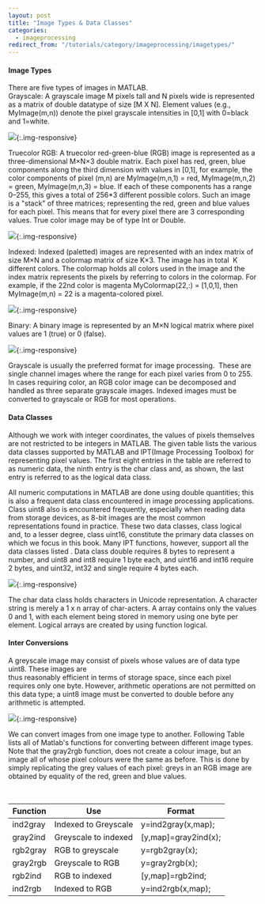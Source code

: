```yaml
---
layout: post
title: "Image Types & Data Classes"
categories:
  - imageprocessing
redirect_from: "/tutorials/category/imageprocessing/imagetypes/"
---
```


#### Image Types

There are five types of images in MATLAB.  
Grayscale: A grayscale image M pixels tall and N pixels wide is represented as a matrix of double datatype of size [M X N]. Element values (e.g., MyImage(m,n)) denote the pixel grayscale intensities in [0,1] with 0=black and 1=white.

![][1]{:.img-responsive}

Truecolor RGB: A truecolor red-green-blue (RGB) image is represented as a three-dimensional M×N×3 double matrix. Each pixel has red, green, blue components along the third dimension with values in [0,1], for example, the color components of pixel (m,n) are MyImage(m,n,1) = red, MyImage(m,n,2) = green, MyImage(m,n,3) = blue. If each of these components has a range 0–255, this gives a total of 256*3 different possible colors. Such an image is a "stack" of three matrices; representing the red, green and blue values for each pixel. This means that for every pixel there are 3 corresponding values. True color image may be of type Int or Double.

![][2]{:.img-responsive}

Indexed: Indexed (paletted) images are represented with an index matrix of size M×N and a colormap matrix of size K×3. The image has in total  K different colors. The colormap holds all colors used in the image and the index matrix represents the pixels by referring to colors in the colormap. For example, if the 22nd color is magenta MyColormap(22,:) = [1,0,1], then MyImage(m,n) = 22 is a magenta-colored pixel.

![][3]{:.img-responsive}

Binary: A binary image is represented by an M×N logical matrix where pixel values are 1 (true) or 0 (false).

![][4]{:.img-responsive}

Grayscale is usually the preferred format for image processing.  These are single channel images where the range for each pixel varies from 0 to 255. In cases requiring color, an RGB color image can be decomposed and handled as three separate grayscale images. Indexed images must be converted to grayscale or RGB for most operations.

#### Data Classes

Although we work with integer coordinates, the values of pixels themselves are not restricted to be integers in MATLAB. The given table lists the various data classes supported by MATLAB and IPT(Image Processing Toolbox) for representing pixel values. The first eight entries in the table are referred to as numeric data, the ninth entry is the char class and, as shown, the last entry is referred to as the logical data class.

All numeric computations in MATLAB are done using double quantities; this is also a frequent data class encountered in image processing applications. Class uint8 also is encountered frequently, especially when reading data from storage devices, as 8-bit images are the most common representations found in practice. These two data classes, class logical and, to a lesser degree, class uint16, constitute the primary data classes on which we focus in this book. Many IPT functions, however, support all the data classes listed . Data class double requires 8 bytes to represent a number, and uint8 and int8 require 1 byte each, and uint16 and int16 require 2 bytes, and uint32, int32 and single require 4 bytes each.

![][5]{:.img-responsive}

The char data class holds characters in Unicode representation. A character string is merely a 1 x n array of char-acters. A array contains only the values 0 and 1, with each element being stored in memory using one byte per element. Logical arrays are created by using function logical.

#### Inter Conversions

A greyscale image may consist of pixels whose values are of data type uint8. These images are  
thus reasonably efficient in terms of storage space, since each pixel requires only one byte. However, arithmetic operations are not permitted on this data type; a uint8 image must be converted to double before any arithmetic is attempted.

![][6]{:.img-responsive}

We can convert images from one image type to another. Following Table lists all of Matlab's functions for converting between different image types. Note that the gray2rgb function, does not create a colour image, but an image all of whose pixel colours were the same as before. This is done by simply replicating the grey values of each pixel: greys in an RGB image are obtained by equality of the red, green and blue values.

 

| Function    | Use                    |  Format              |
| ----------- | ---------------------- | -------------------- |
| ind2gray    | Indexed to Greyscale   | y=ind2gray(x,map);   |
| gray2ind    | Greyscale to indexed   | [y,map]=gray2ind(x); |
| rgb2gray    | RGB to greyscale       | y=rgb2gray(x);       |
| gray2rgb    | Greyscale to RGB       | y=gray2rgb(x);       |
| rgb2ind     | RGB to indexed         | [y,map]=rgb2ind;     |
| ind2rgb     | Indexed to RGB         | y=ind2rgb(x,map);    |

 

 

[1]: /img/tutorial/img_processing/img_type/pic1.png
[2]: /img/tutorial/img_processing/img_type/pic2.png
[3]: /img/tutorial/img_processing/img_type/pic3.png
[4]: /img/tutorial/img_processing/img_type/pic4.png
[5]: /img/tutorial/img_processing/img_type/pic5.PNG
[6]: /img/tutorial/img_processing/img_type/pic6.PNG

